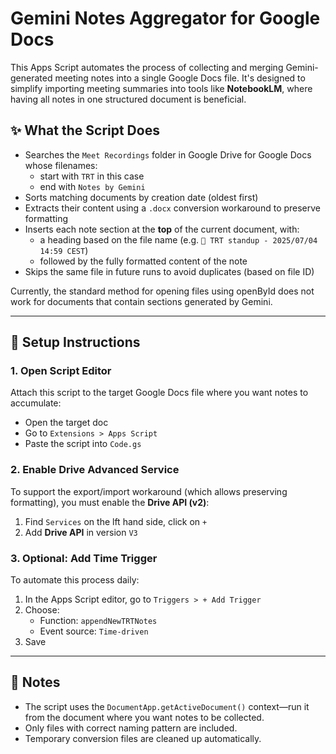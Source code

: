 # Gemini Notes Aggregator for Google Docs

This Apps Script automates the process of collecting and merging Gemini-generated meeting notes into a single Google Docs file. It's designed to simplify importing meeting summaries into tools like **NotebookLM**, where having all notes in one structured document is beneficial.

## ✨ What the Script Does

- Searches the `Meet Recordings` folder in Google Drive for Google Docs whose filenames:
  - start with `TRT` in this case
  - end with `Notes by Gemini`
- Sorts matching documents by creation date (oldest first)
- Extracts their content using a `.docx` conversion workaround to preserve formatting
- Inserts each note section at the **top** of the current document, with:
  - a heading based on the file name (e.g. `📄 TRT standup - 2025/07/04 14:59 CEST`)
  - followed by the fully formatted content of the note
- Skips the same file in future runs to avoid duplicates (based on file ID)

Currently, the standard method for opening files using openById does not work for documents that contain sections generated by Gemini.

---

## 🔧 Setup Instructions

### 1. **Open Script Editor**

Attach this script to the target Google Docs file where you want notes to accumulate:

- Open the target doc
- Go to `Extensions > Apps Script`
- Paste the script into `Code.gs`

### 2. **Enable Drive Advanced Service**

To support the export/import workaround (which allows preserving formatting), you must enable the **Drive API (v2)**:

1. Find `Services` on the lft hand side, click on `+`
2. Add **Drive API** in version `V3`

### 3. **Optional: Add Time Trigger**

To automate this process daily:

1. In the Apps Script editor, go to `Triggers > + Add Trigger`
2. Choose:
   - Function: `appendNewTRTNotes`
   - Event source: `Time-driven`
3. Save

---

## 📝 Notes

- The script uses the `DocumentApp.getActiveDocument()` context—run it from the document where you want notes to be collected.
- Only files with correct naming pattern are included.
- Temporary conversion files are cleaned up automatically.

